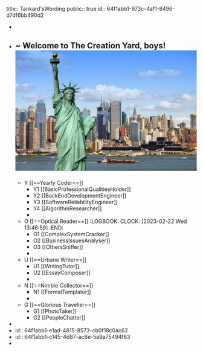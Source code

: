 title:: Tankard'sWording
public:: true
id:: 64f1abb1-973c-4af1-8496-d7df6bb490d2

-
- ~                                                                                      Welcome to The Creation Yard, boys!                                                                                         ![92c5bb5dca0b17e06d99fbdcafca5e0.jpg](../assets/92c5bb5dca0b17e06d99fbdcafca5e0_1726253110835_0.jpg)
	-
	- Y                                                    [[==Yearly Coder==]]
		- Y1                                [[BasicProfessionalQualitiesHolder]]
		- Y2                                [[BackEndDevelopmentEngineer]]
		- Y3                                [[SoftwareReliabilityEngineer]]
		- Y4                                [[AlgorithmResearcher]]
		-
	- O                                                     [[==Optical Reader==]]
	  :LOGBOOK:
	  CLOCK: [2023-02-22 Wed 13:46:59]
	  :END:
		- O1                                  [[ComplexSystemCracker]]
		- O2                                  [[BusinessIssuesAnalyser]]
		- O3                                  [[OthersSniffer]]
		-
	- U                                                     [[==Urbane Writer==]]
		- U1                                    [[WritingTutor]]
		- U2                                    [[EssayComposer]]
		-
	- N                                                     [[==Nimble Collector==]]
		- N1                                     [[FormatTemplater]]
		-
	- G                                                     [[==Glorious Traveller==]]
		- G1                                      [[PhotoTaker]]
		- G2                                      [[PeopleChatter]]
-
- id:: 64f1abb1-e1ad-4815-8573-cb0f18c0ac62
- id:: 64f1abb1-c145-4d87-ac8e-5a9a75494f63
-